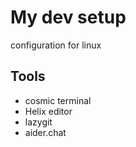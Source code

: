 # My dev setup
configuration for linux

 ## Tools
 - cosmic terminal
 - Helix editor
 - lazygit
 - aider.chat
 
